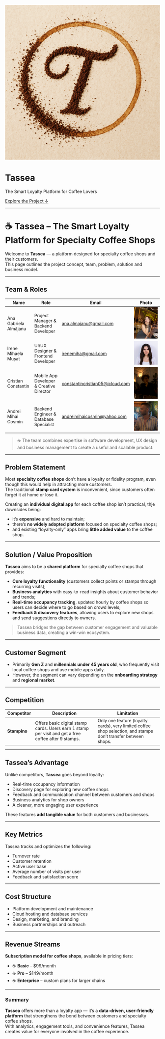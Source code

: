 <div class="hero">
  <img src="images/tassea-logo.png" alt="Tassea Logo" class="hero-logo">
  <h1 class="hero-title">Tassea</h1>
  <p class="hero-subtitle">The Smart Loyalty Platform for Coffee Lovers</p>
  <a href="#project-description" class="hero-button">Explore the Project ↓</a>
</div>

---

<span id="project-description"></span>


# ☕ **Tassea – The Smart Loyalty Platform for Specialty Coffee Shops**

Welcome to **Tassea** — a platform designed for specialty coffee shops and their customers.  
This page outlines the project concept, team, problem, solution and business model.

<!-- ---

## Project Title
**Tassea – The Smart Loyalty Platform for Specialty Coffee Shops** -->

---

## Team & Roles

| Name | Role | Email | Photo |
|------|------|--------|-------|
| Ana Gabriela Almăjanu | Project Manager & Backend Developer | [ana.almajanu@gmail.com](mailto:ana.almajanu@gmail.com) | ![Ana](images/ana2.jpeg) |
| Irene Mihaela Mușat | UI/UX Designer & Frontend Developer | [irenemiha@gmail.com](mailto:irenemiha@gmail.com) | ![Irene](images/irene.jpeg) |
| Cristian Constantin | Mobile App Developer & Creative Director | [constantincristian05@icloud.com](mailto:constantincristian05@icloud.com) | ![Cristian](images/cristian.jpeg) |
| Andrei Mihai Cosmin | Backend Engineer & Database Specialist | [andreimihaicosmin@yahoo.com](mailto:andreimihaicosmin@yahoo.com) | ![Cosmin](images/cosmin.jpeg) |

> ☕ The team combines expertise in software development, UX design and business management to create a useful and scalable product.

---

## Problem Statement

Most **specialty coffee shops** don’t have a loyalty or fidelity program, even though this would help in attracting more customers.  
The traditional **stamp card system** is inconvenient, since customers often forget it at home or lose it.  

Creating an **individual digital app** for each coffee shop isn’t practical, thje downsides being:

* it’s **expensive** and hard to maintain;
* there’s **no widely adopted platform** focused on specialty coffee shops;
* and existing “loyalty-only” apps bring **little added value** to the coffee shop.

---

## Solution / Value Proposition

**Tassea** aims to be a **shared platform** for specialty coffee shops that provides:

- **Core loyalty functionality** (customers collect points or stamps through recurring visits);  
- **Business analytics** with easy-to-read insights about customer behavior and trends;  
- **Real-time occupancy tracking**, updated hourly by coffee shops so users can decide where to go based on crowd levels;  
- **Feedback & discovery features**, allowing users to explore new shops and send suggestions directly to owners.

>  Tassea bridges the gap between customer engagement and valuable business data, creating a win-win ecosystem.

---

##  Customer Segment

- Primarily **Gen Z** and **millennials under 45 years old**, who frequently visit local coffee shops and use mobile apps daily.  
- However, the segment can vary depending on the **onboarding strategy** and **regional market**.

---

## Competition

| Competitor | Description | Limitation |
|-------------|-------------|-------------|
| **Stampino** | Offers basic digital stamp cards. Users earn 1 stamp per visit and get a free coffee after 9 stamps. | Only one feature (loyalty cards), very limited coffee shop selection, and stamps don’t transfer between shops. |

---

## Tassea’s Advantage

Unlike competitors, **Tassea** goes beyond loyalty:

- Real-time occupancy information  
- Discovery page for exploring new coffee shops   
- Feedback and communication channel between customers and shops 
- Business analytics for shop owners  
- A cleaner, more engaging user experience  

These features **add tangible value** for both customers and businesses.

---

## Key Metrics

Tassea tracks and optimizes the following:

- Turnover rate  
- Customer retention  
- Active user base  
- Average number of visits per user  
- Feedback and satisfaction score  

---

## Cost Structure

- Platform development and maintenance  
- Cloud hosting and database services  
- Design, marketing, and branding  
- Business partnerships and outreach  

---

## Revenue Streams

**Subscription model for coffee shops**, available in pricing tiers:

- ☕ **Basic** – $99/month  
- ☕ **Pro** – $149/month  
- ☕ **Enterprise** – custom plans for larger chains  

<!-- --- -->

<!-- ## 📎 Resources & References

🔗 [Tassea Concept Presentation](https://g.co/gemini/share/e2a472fe6f45) -->

---

### Summary

**Tassea** offers more than a loyalty app — it’s a **data-driven, user-friendly platform** that strengthens the bond between customers and specialty coffee shops.  
With analytics, engagement tools, and convenience features, Tassea creates value for everyone involved in the coffee experience.
